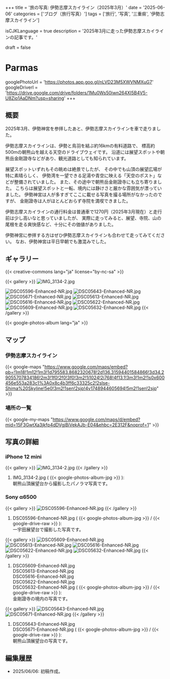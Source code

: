 +++
title = '旅の写真: 伊勢志摩スカイライン（2025年3月）'
date = '2025-06-06'
categories = ['ブログ（旅行写真）']
tags = ['旅行', '写真', '三重県', '伊勢志摩スカイライン']

isCJKLanguage = true
description = '2025年3月に走った伊勢志摩スカイラインの記事です。'

draft = false

# Parmas
googlePhotoUrl = 'https://photos.app.goo.gl/nLVD23M5XWVNMXuG7'
googleDriverl = 'https://drive.google.com/drive/folders/1Mu0Ws50iwn264XI5B4V5-U8Zio1AaDNm?usp=sharing'
+++


## 概要

2025年3月、伊勢神宮を参拝したあと、伊勢志摩スカイラインを車で走りました。

伊勢志摩スカイラインは、伊勢と鳥羽を結ぶ約16kmの有料道路で、
標高約500mの朝熊山を越える天空のドライブウェイです。
沿道には展望スポットや朝熊岳金剛證寺などがあり、観光道路としても知られています。

展望スポットいずれもその眺めは絶景でしたが、
その中でも山頂の展望広場が特に素晴らしく、
伊勢湾を一望できる足湯や青空に映える「天空のポスト」などが整備されていました。
また、その途中で朝熊岳金剛證寺にも立ち寄りました。
こちらは展望スポットと一転、境内には静けさと厳かな雰囲気が漂っていました。
伊勢神宮は人が多すぎてここに載せる写真を撮る場所がなかったのですが、
金剛證寺は人がほとんどおらず寺院を満喫できました。

伊勢志摩スカイラインの通行料金は普通車で1270円（2025年3月現在）と走行前は少し高いなと思っていましたが、
実際に走ってみると、展望、寺院、山の尾根を走る爽快感など、十分にその価値がありました。

伊勢神宮に参拝する方はぜひ伊勢志摩スカイラインも合わせて走ってみてください。
なお、伊勢神宮は平日早朝でも激混みでした。


## ギャラリー

{{< creative-commons lang="ja" license="by-nc-sa" >}}

{{< gallery >}}
  <img src="IMG_3134-2.jpg" alt="IMG_3134-2.jpg" class="grid-w100" />

  <img src="DSC05596-Enhanced-NR.jpg" alt="DSC05596-Enhanced-NR.jpg" class="grid-w33" />
  <img src="DSC05643-Enhanced-NR.jpg" alt="DSC05643-Enhanced-NR.jpg" class="grid-w33" />
  <img src="DSC05671-Enhanced-NR.jpg" alt="DSC05671-Enhanced-NR.jpg" class="grid-w33" />

  <img src="DSC05613-Enhanced-NR.jpg" alt="DSC05613-Enhanced-NR.jpg" class="grid-w33" />
  <img src="DSC05616-Enhanced-NR.jpg" alt="DSC05616-Enhanced-NR.jpg" class="grid-w33" />

  <img src="DSC05622-Enhanced-NR.jpg" alt="DSC05622-Enhanced-NR.jpg" class="grid-w33" />
  <img src="DSC05609-Enhanced-NR.jpg" alt="DSC05609-Enhanced-NR.jpg" class="grid-w66" />
  <img src="DSC05632-Enhanced-NR.jpg" alt="DSC05632-Enhanced-NR.jpg" class="grid-w33" />
{{< /gallery >}}

{{< google-photos-album lang="ja" >}}


## マップ

### 伊勢志摩スカイライン

{{< google-maps "https://www.google.com/maps/embed?pb=!1m18!1m12!1m3!1d795583.8682320678!2d136.31594401584866!3d34.29055707834186!2m3!1f0!2f0!3f0!3m2!1i1024!2i768!4f13.1!3m3!1m2!1s0x600456e553a283c1%3A0x8c4b3ff6c33325c2!2sIse-Shima%20Skyline!5e0!3m2!1sen!2sjp!4v1748944605694!5m2!1sen!2sjp" >}}


### 場所の一覧

{{< google-my-maps "https://www.google.com/maps/d/embed?mid=15F3GwtXa3jkfp4dDVgjBiVekAJb-E04&ehbc=2E312F&noprof=1" >}}


## 写真の詳細

### iPhone 12 mini

{{< gallery >}}
  <img src="IMG_3134-2.jpg" alt="IMG_3134-2.jpg" class="grid-w100" />
{{< /gallery >}}

1. IMG\_3134-2.jpg ( {{< google-photos-album-jpg >}} ):  
    朝熊山頂展望台から撮影したパノラマ写真です。


### Sony α6500

{{< gallery >}}
  <img src="DSC05596-Enhanced-NR.jpg" alt="DSC05596-Enhanced-NR.jpg" class="grid-w50" />
{{< /gallery >}}

1. DSC05596-Enhanced-NR.jpg ( {{< google-photos-album-jpg >}} / {{< google-drive-raw >}} ):  
    一宇田展望台で撮影した写真です。


{{< gallery >}}
  <img src="DSC05609-Enhanced-NR.jpg" alt="DSC05609-Enhanced-NR.jpg" class="grid-w33" />
  <img src="DSC05613-Enhanced-NR.jpg" alt="DSC05613-Enhanced-NR.jpg" class="grid-w33" />
  <img src="DSC05616-Enhanced-NR.jpg" alt="DSC05616-Enhanced-NR.jpg" class="grid-w33" />
  <img src="DSC05622-Enhanced-NR.jpg" alt="DSC05622-Enhanced-NR.jpg" class="grid-w33" />
  <img src="DSC05632-Enhanced-NR.jpg" alt="DSC05632-Enhanced-NR.jpg" class="grid-w33" />
{{< /gallery >}}

1. DSC05609-Enhanced-NR.jpg  
   DSC05613-Enhanced-NR.jpg  
   DSC05616-Enhanced-NR.jpg  
   DSC05622-Enhanced-NR.jpg  
   DSC05632-Enhanced-NR.jpg  ( {{< google-photos-album-jpg >}} / {{< google-drive-raw >}} ):  
    金剛證寺の境内の写真です。


{{< gallery >}}
  <img src="DSC05643-Enhanced-NR.jpg" alt="DSC05643-Enhanced-NR.jpg" class="grid-w33" />
  <img src="DSC05671-Enhanced-NR.jpg" alt="DSC05671-Enhanced-NR.jpg" class="grid-w33" />
{{< /gallery >}}

1. DSC05643-Enhanced-NR.jpg  
   DSC05671-Enhanced-NR.jpg ( {{< google-photos-album-jpg >}} / {{< google-drive-raw >}} ):  
    朝熊山頂展望台の写真です。


## 編集履歴

- 2025/06/06: 初稿作成。


